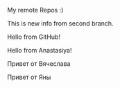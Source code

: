 My remote Repos :)

This is new info from second branch.

Hello from GitHub!

Hello from Anastasiya!

Привет от Вячеслава

Привет от Яны 